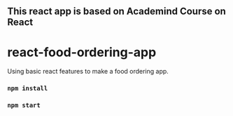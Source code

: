 ## This react app is based on Academind Course on React

# react-food-ordering-app

Using basic react features to make a food ordering app.

### `npm install`

### `npm start`
